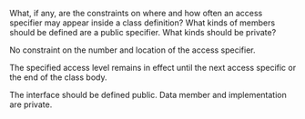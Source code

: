 What, if any, are the constraints on where and how often an access
specifier may appear inside a class definition? What kinds of members
should be defined are a public specifier. What kinds should be
private?

No constraint on the number and location of the access specifier.

The specified access level remains in effect until the next access
specific or the end of the class body.

The interface should be defined public. Data member and implementation
are private.